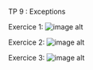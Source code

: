 TP 9 : Exceptions


Exercice 1:
![image alt](https://github.com/laouysalma/Tp9Java/blob/main/Ex1.png?raw=true)

Exercice 2:
![image alt](https://github.com/laouysalma/Tp9Java/blob/main/Ex2.png?raw=true) 

Exercice 3: 
![image alt](https://github.com/laouysalma/Tp9Java/blob/main/Ex3.png?raw=true)

